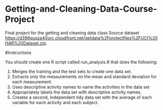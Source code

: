 # Getting-and-Cleaning-Data-Course-Project

Final project for the getting and cleaning data class
Source dataset https://d396qusza40orc.cloudfront.net/getdata%2Fprojectfiles%2FUCI%20HAR%20Dataset.zip.

#Instructions

You should create one R script called run_analysis.R that does the following:

1. Merges the training and the test sets to create one data set.
2. Extracts only the measurements on the mean and standard deviation for each measurement.
3. Uses descriptive activity names to name the activities in the data set
4. Appropriately labels the data set with descriptive activity names.
5. Creates a second, independent tidy data set with the average of each variable for each activity and each subject.
